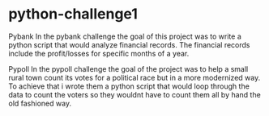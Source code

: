 # python-challenge1
 
Pybank
In the pybank challenge the goal of this project was to write a python script that would analyze financial records. The financial records include the profit/losses for specific months of a year. 



Pypoll
In the pypoll challenge the goal of the project was to help a small rural town count its votes for a political race but in a more modernized way. To achieve that i wrote them a python script that would loop through the data to count the voters so they wouldnt have to count them all by hand the old fashioned way. 
